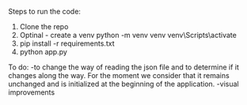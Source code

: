 Steps to run the code:
  1.  Clone the repo
  2.  Optinal - create a venv
      python -m venv venv
      venv\Scripts\activate
  3.  pip install -r requirements.txt
  4.  python app.py


To do:
-to change the way of reading the json file and to determine if it changes along the way.
For the moment we consider that it remains unchanged and is initialized at the beginning of the application.
-visual improvements

